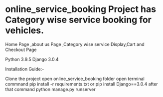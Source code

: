 # online_service_booking Project has Category wise service booking for vehicles.
Home Page ,about us Page ,Category wise service Display,Cart and Checkout Page

Python 3.9.5
Django 3.0.4

Installation Guide:-

Clone the project
open online_service_booking folder 
open terminal     
commnand  pip install -r requirements.txt   or  pip install Django==3.0.4  after that
command  python manage.py runserver


